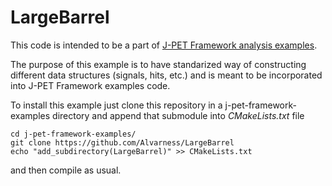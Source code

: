 # LargeBarrel

This code is intended to be a part of [J-PET Framework analysis examples](https://github.com/JPETTomography/j-pet-framework-examples).

The purpose of this example is to have standarized way of constructing different data structures (signals, hits, etc.) and is meant to be incorporated into J-PET Framework examples code.

To install this example just clone this repository in a j-pet-framework-examples directory and append that submodule into *CMakeLists.txt* file

```
cd j-pet-framework-examples/
git clone https://github.com/Alvarness/LargeBarrel
echo "add_subdirectory(LargeBarrel)" >> CMakeLists.txt
```

and then compile as usual.
